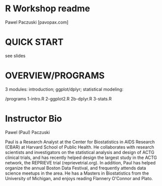 # R Workshop readme
Pawel Paczuski [pavopax.com]

QUICK START
===============================================================================
see slides



OVERVIEW/PROGRAMS
===============================================================================
3 modules: introduction; ggplot/dplyr; statistical modeling:

/programs
1-intro.R
2-ggplot2.R
2b-dplyr.R
3-stats.R

Instructor Bio
===============================================================================
Pawel (Paul) Paczuski

Paul is a Research Analyst at the Center for Biostatistics in AIDS Research (CBAR) at Harvard School of Public Health. He collaborates with research scientists and investigators on the statistical analysis and design of ACTG clinical trials, and has recently helped design the largest study in the ACTG network, the REPRIEVE trial (reprievetrial.org). In addition, Paul has helped organize the annual Boston Data Festival, and frequently attends data science meetups in the area. He has a Masters in Biostatistics from the University of Michigan, and enjoys reading Flannery O'Connor and Plato.

